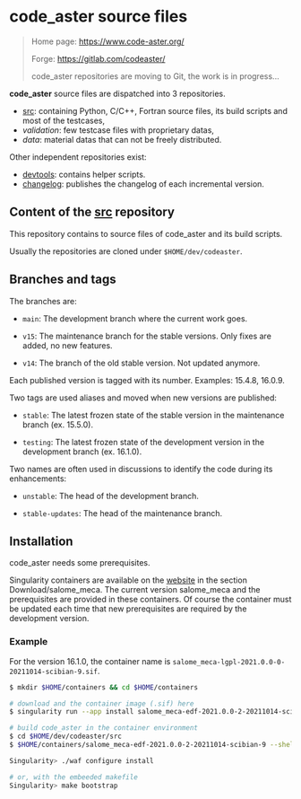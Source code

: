 # code_aster source files

> Home page: https://www.code-aster.org/
>
> Forge: https://gitlab.com/codeaster/
>
> code_aster repositories are moving to Git, the work is in progress...

**code_aster** source files are dispatched into 3 repositories.

- [src][1]: containing Python, C/C++,
  Fortran source files, its build scripts and most of the testcases,
- *validation*: few testcase files with proprietary datas,
- *data*: material datas that can not be freely distributed.

Other independent repositories exist:

- [devtools][2]: contains helper scripts.
- [changelog][3]: publishes the changelog of each incremental version.

## Content of the [src][1] repository

This repository contains to source files of code_aster and its build scripts.

Usually the repositories are cloned under `$HOME/dev/codeaster`.

## Branches and tags

The branches are:

- `main`: The development branch where the current work goes.

- `v15`: The maintenance branch for the stable versions. Only fixes are added,
no new features.

- `v14`: The branch of the old stable version. Not updated anymore.

Each published version is tagged with its number. Examples: 15.4.8, 16.0.9.

Two tags are used aliases and moved when new versions are published:

- `stable`: The latest frozen state of the stable version in the
maintenance branch (ex. 15.5.0).

- `testing`: The latest frozen state of the development version in the
development branch (ex. 16.1.0).

Two names are often used in discussions to identify the code during its
enhancements:

- `unstable`: The head of the development branch.

- `stable-updates`: The head of the maintenance branch.

## Installation

code_aster needs some prerequisites.

Singularity containers are available on the [website][9] in the section Download/salome_meca.
The current version salome_meca and the prerequisites are provided in these containers.
Of course the container must be updated each time that new prerequisites are required
by the development version.

### Example

For the version 16.1.0, the container name is `salome_meca-lgpl-2021.0.0-0-20211014-scibian-9.sif`.

```bash
$ mkdir $HOME/containers && cd $HOME/containers

# download and the container image (.sif) here
$ singularity run --app install salome_meca-edf-2021.0.0-2-20211014-scibian-9.sif

# build code_aster in the container environment
$ cd $HOME/dev/codeaster/src
$ $HOME/containers/salome_meca-edf-2021.0.0-2-20211014-scibian-9 --shell

Singularity> ./waf configure install

# or, with the embeeded makefile
Singularity> make bootstrap
```

[1]: ../../../../src
[2]: ../../../../devtools
[3]: ../../../../changelog
[9]: https://www.code-aster.org/
